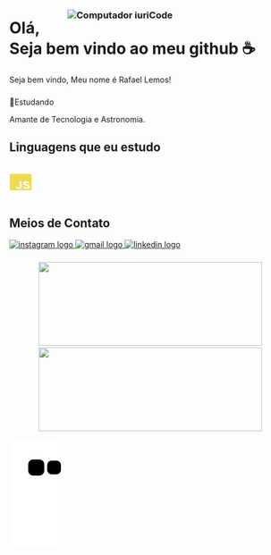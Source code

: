### <img src="https://raw.githubusercontent.com/MicaelliMedeiros/micaellimedeiros/master/image/computer-illustration.png" min-width="400px" max-width="400px" width="400px" align="right" alt="Computador iuriCode">

<h1>Olá, Seja bem vindo ao meu github ☕</h1>

<p>Seja bem vindo, Meu nome é Rafael Lemos!</p>

###
  <p>📖Estudando</p>
  
  Amante de Tecnologia e Astronomia. 
  
## Linguagens que eu estudo

<div style="display: inline_block"><br>
  <img align="center" alt="Rafa-Js" height="30" width="40" src="https://raw.githubusercontent.com/devicons/devicon/master/icons/javascript/javascript-plain.svg">
</div>
<br>
<div>
  
  <h2>Meios de Contato</h2>
  
<a href="https://www.instagram.com/html.tkx/" target="_blank">
    <img src="https://raw.githubusercontent.com/maurodesouza/profile-readme-generator/master/src/assets/icons/social/instagram/default.svg" width="52" height="40" alt="instagram logo"  />
  </a>
  <a href="mailto:rafaellemosdoamaral749@gmail.com" target="_blank">
    <img src="https://raw.githubusercontent.com/maurodesouza/profile-readme-generator/master/src/assets/icons/social/gmail/default.svg" width="52" height="40" alt="gmail logo"  />
  <a href="https://www.linkedin.com/in/rafael-lemos-579228241/" target="_blank">
    <img src="https://raw.githubusercontent.com/maurodesouza/profile-readme-generator/master/src/assets/icons/social/linkedin/default.svg" width="52" height="40" alt="linkedin logo"  />
  </a>
  
###
  <div align="center">
  <a href="https://github.com/Tkhx12">
  <img height="150em" width="400em" src="https://github-readme-stats.vercel.app/api?username=Tkhx12&show_icons=true&theme=dracula&include_all_commits=true&count_private=true"/>
  <img height="150em" width="400em" src="https://github-readme-stats.vercel.app/api/top-langs/?username=Tkhx12&layout=compact&langs_count=7&theme=dracula"/>
</div>

 
![snake gif](https://github.com/Tkhx12/Tkhx12/blob/output/github-contribution-grid-snake.svg)
